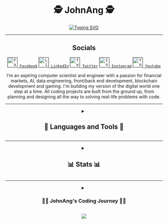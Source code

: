 <h1 align="center";> 🕵️ JohnAng 🕵️ </h1>



<p align="center">
  <a href="https://git.io/typing-svg"><img src="https://readme-typing-svg.demolab.com?font=JetBrains+Mono&duration=2000&pause=250&color=DCB242&center=true&vCenter=true&multiline=true&repeat=true&width=300&height=100&lines=NeoMatrix+Developer;Analyst;Trader" alt="Typing SVG" /></a>
</p>


---

<h2 align="center"; margin:5px;"> Socials </h2>
<p align="center">
  <code><a href=""><img width="32px" alt="Facebook" title="Facebook" src="https://img.icons8.com/color/48/000000/facebook.png"> Facebook</a></code>
  <code><a href=""><img width="32px" alt="LinkedIn" title="LinkedIn" src="https://img.icons8.com/color/48/null/linkedin.png"> LinkedIn</a></code> 
  <code><a href=""><img width="32px" alt="Twitter" title="Twitter" src="https://img.icons8.com/color/48/null/twitter-squared.png"/> Twitter</a></code> 
  <code><a href=""><img width="32px" alt="Instagram" title="Instagram" src="https://img.icons8.com/color/48/null/instagram-new--v1.png"/> Instagram</a></code>  
  <code><a href=""><img width="32px" alt="Youtube" title="Youtube" src="https://img.icons8.com/color/48/null/youtube-play.png"/> Youtube</a></code>  
</p>



<p align="center"; color: #99bd7f;">
  I'm an aspiring computer scientist and engineer with a passion for financial markets, AI, data engineering, front/back end development, blockchain development and gaming.
  I'm building my version of the digital world one step at a time. All coding projects are built from the ground up, from planning and designing all the way to solving real-life problems with code.
</p>                                                                                                                            

---

<details closed align="center"> 
  <summary align="center">
    <h2 align="center"> 🧰 Languages and Tools 🧰 </h2>
  </summary
  <p align="center">
    <code><img align="center" alt="HTML" width="20px" style="margin:5px;" src="https://cdn.jsdelivr.net/gh/devicons/devicon/icons/html5/html5-plain.svg" /></code> 
    <code><img align="center" alt="CSS" width="20px" style="margin:5px;" src="https://cdn.jsdelivr.net/gh/devicons/devicon/icons/css3/css3-plain.svg" /></code> 
    <code><img align="center" alt="Bootstrap" width="20px" style="margin:5px;" src="https://cdn.jsdelivr.net/gh/devicons/devicon/icons/bootstrap/bootstrap-original.svg" /></code> 
    <code><img align="center" alt="Tailwind" width="20px" style="margin:5px;" src="https://cdn.jsdelivr.net/gh/devicons/devicon/icons/tailwindcss/tailwindcss-plain.svg" /></code> 
    <br>
    <code><img align="center" alt="JavaScript" width="20px" style="margin:5px;" src="https://cdn.jsdelivr.net/gh/devicons/devicon/icons/javascript/javascript-plain.svg" /></code> 
    <code><img align="center" alt="TypeScript" width="20px" style="margin:5px;" src="https://cdn.jsdelivr.net/gh/devicons/devicon/icons/typescript/typescript-plain.svg" /></code> 
    <code><img align="center" alt="React" width="20px" style="margin:5px;" src="https://cdn.jsdelivr.net/gh/devicons/devicon/icons/react/react-original.svg" /></code> 
    <code><img align="center" alt="NodeJS" width="20px" style="margin:5px;" src="https://cdn.jsdelivr.net/gh/devicons/devicon/icons/nodejs/nodejs-original.svg" /></code> 
    <code><img align="center" alt="Jest" width="20px" style="margin:5px;" src="https://cdn.jsdelivr.net/gh/devicons/devicon/icons/jest/jest-plain.svg" /></code> 
    <code><img align="center" alt="npm" width="20px" style="margin:5px;" src="https://cdn.jsdelivr.net/gh/devicons/devicon/icons/npm/npm-original-wordmark.svg" /></code> 
    <br>
    <code><img align="center" alt="Linux" width="20px" style="margin:5px;" src="https://cdn.jsdelivr.net/gh/devicons/devicon/icons/linux/linux-original.svg" /></code> 
    <code><img align="center" alt="Git" width="20px" style="margin:5px;" src="https://cdn.jsdelivr.net/gh/devicons/devicon/icons/git/git-original.svg" /></code> 
    <code><img align="center" alt="GitHub" width="20px" style="margin:5px;" src="https://cdn.jsdelivr.net/gh/devicons/devicon/icons/github/github-original.svg" /></code> 
    <code><img align="center" alt="Bash" width="20px" style="margin:5px;" src="https://cdn.jsdelivr.net/gh/devicons/devicon/icons/bash/bash-original.svg" ></code> 
    <br>
    <code><img align="center" alt="Python" width="20px" style="margin:5px;" src="https://cdn.jsdelivr.net/gh/devicons/devicon/icons/python/python-original.svg" /></code> 
    <code><img align="center" alt="Jupiter" width="20px" style="margin:5px;" src="https://cdn.jsdelivr.net/gh/devicons/devicon/icons/jupyter/jupyter-original-wordmark.svg" /></code> 
    <code><img align="center" alt="Pandas" width="20px" style="margin:5px;" src="https://cdn.jsdelivr.net/gh/devicons/devicon/icons/pandas/pandas-original-wordmark.svg" /></code> 
    <code><img align="center" alt="NumPy" width="20px" style="margin:5px;" src="https://cdn.jsdelivr.net/gh/devicons/devicon/icons/numpy/numpy-original.svg" /></code> 
    <code><img align="center" alt="matplotlib" width="20px" style="margin:5px;" src="https://api.iconify.design/logos/matplotlib-icon.svg" /></code> 
    <code><img align="center" alt="seaborne" width="20px" style="margin:5px;" src="https://api.iconify.design/logos/seaborn.svg" /></code> 
    <code><img align="center" alt="TensorFlow" width="20px" style="margin:5px;" src="https://cdn.jsdelivr.net/gh/devicons/devicon/icons/tensorflow/tensorflow-original.svg" /></code> 
    <code><img align="center" alt="PyTorch" width="20px" style="margin:5px;" src="https://cdn.jsdelivr.net/gh/devicons/devicon/icons/pytorch/pytorch-original.svg" /></code> 
    <code><img align="center" alt="Django" width="20px" style="margin:5px;" src="https://cdn.jsdelivr.net/gh/devicons/devicon/icons/django/django-plain.svg" /></code> 
    <code><img align="center" alt="Flask" width="20px" style="margin:5px;" src="https://cdn.jsdelivr.net/gh/devicons/devicon/icons/flask/flask-original.svg" /></code> 
    <br>
    <code><img align="center" alt="Java" width="20px" style="margin:5px;" src="https://cdn.jsdelivr.net/gh/devicons/devicon/icons/java/java-original.svg"/></code> 
    <code><img align="center" alt="Gradle" width="20px" style="margin:5px;" src="https://cdn.jsdelivr.net/gh/devicons/devicon/icons/gradle/gradle-plain.svg" /></code> 
    <code><img align="center" alt="Maven" width="20px" style="margin:5px;" src="https://api.iconify.design/logos/maven.svg" /></code> 
    <code><img align="center" alt="Spring" width="20px" style="margin:5px;" src="https://cdn.jsdelivr.net/gh/devicons/devicon/icons/spring/spring-original.svg" /></code> 
    <br>
    <code><img align="center" alt="MySQL" width="20px" style="margin:5px;" src="https://api.iconify.design/logos/mysql.svg" /></code> 
    <code><img align="center" alt="SQLite" width="20px" style="margin:5px;" src="https://api.iconify.design/logos/sqlite.svg" /></code> 
    <code><img align="center" alt="Postgresql" width="20px" style="margin:5px;" src="https://api.iconify.design/logos/postgresql.svg" /></code> 
    <code><img align="center" alt="MongoDB" width="20px" style="margin:5px;" src="https://api.iconify.design/skill-icons/mongodb.svg" /></code> 
    <br>
    <code><img align="center" alt="PineScript" width="20px" style="margin:5px;" src="https://api.iconify.design/file-icons/pinescript.svg?color=green" /></code>    
  </p>
</details>

---

<details closed align="center"> 
  <summary align="center">
    <h2 align="center"> 📊 Stats 📊 </h2>
  </summary
  <p align="center">
    <div align=center>
      <img align="center" alt="JohnAng's GitHub stats" width="390" height="160" src="https://github-readme-stats.vercel.app/api?username=JohnAng&show_icons=true&theme=gruvbox&count_private=true" />
      <img align="center" alt="JohnAng's GitHub Streak" width="390" height="160" src="https://github-readme-streak-stats-xi.vercel.app?user=JohnAng&theme=gruvbox&date_format=j%20M%5B%20Y%5D" />
    </div>
    <br>
    <div align="center">
      <img align="center" alt="JohnAng's Wakatime stats" width="390" align="center" src="https://github-readme-stats.vercel.app/api/wakatime?username=JohnAng&theme=gruvbox" />
      <img align="center" alt="JohnAng's Wakatime stats" width="390" align="center" src="https://github-readme-stats.vercel.app/api/top-langs/?username=JohnAng&langs_count=10&layout=compact&theme=gruvbox" />
    </div>
    <br>
    <div align="center">
      <img align="center" alt="JohnAng's Activity graph" width="100%" src="https://github-readme-activity-graph.cyclic.app/graph/?username=JohnAng&bg_color=282828&color=edc043&line=99bd7f&point=e8882f&hide_border=false" />   
    </div>  
  </p>  
</details>

---

<details closed align="center">
  <summary align="center">
    <h3 align="center">👨‍💻 JohnAng's Coding Journey 👨‍💻 </h3>
  </summary
  <p align="center">
    Lorem Ipsum is simply dummy text of the printing and typesetting industry. Lorem Ipsum has been the industry's standard dummy text ever since the 1500s, when an unknown printer took a galley of type and scrambled it to make a type specimen book. It has survived not only five centuries, but also the leap into electronic typesetting, remaining essentially unchanged. It was popularised in the 1960s with the release of Letraset sheets containing Lorem Ipsum passages, and more recently with desktop publishing software like Aldus PageMaker including versions of Lorem Ipsum.
  </p>
</details>

<p align="center">
  <img align="center" src="https://visitor-badge.laobi.icu/badge?page_id=JohnAng.JohnAng">
</p>
